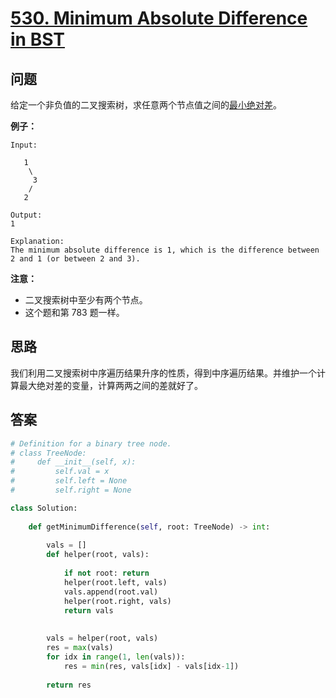 # [530. Minimum Absolute Difference in BST](https://leetcode.com/problems/minimum-absolute-difference-in-bst/)

## 问题

给定一个非负值的二叉搜索树，求任意两个节点值之间的[最小绝对差](https://en.wikipedia.org/wiki/Absolute_difference)。

**例子：**

```
Input:

   1
    \
     3
    /
   2

Output:
1

Explanation:
The minimum absolute difference is 1, which is the difference between 2 and 1 (or between 2 and 3).
```

**注意：**

- 二叉搜索树中至少有两个节点。
- 这个题和第 783 题一样。

## 思路

我们利用二叉搜索树中序遍历结果升序的性质，得到中序遍历结果。并维护一个计算最大绝对差的变量，计算两两之间的差就好了。

## 答案

```python
# Definition for a binary tree node.
# class TreeNode:
#     def __init__(self, x):
#         self.val = x
#         self.left = None
#         self.right = None

class Solution:
    
    def getMinimumDifference(self, root: TreeNode) -> int:
        
        vals = []
        def helper(root, vals):
        
            if not root: return
            helper(root.left, vals)
            vals.append(root.val)
            helper(root.right, vals)
            return vals
        
        
        vals = helper(root, vals)
        res = max(vals)
        for idx in range(1, len(vals)):
            res = min(res, vals[idx] - vals[idx-1])
            
        return res
```